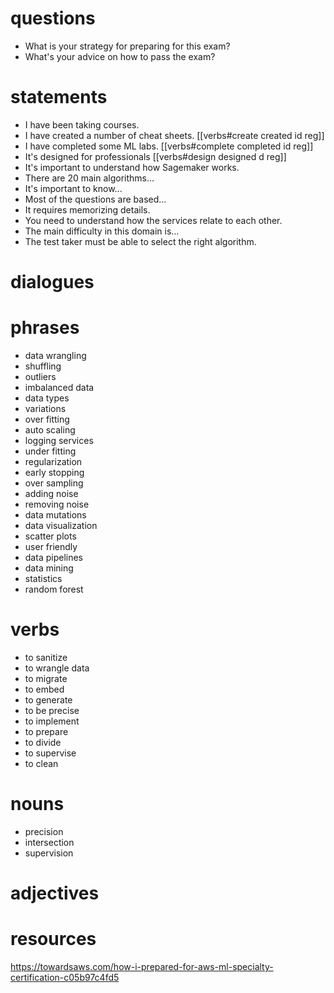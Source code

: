 # questions
- What is your strategy for preparing for this exam?
- What's your advice on how to pass the exam?

# statements
- I have been taking courses.
- I have created a number of cheat sheets. [[verbs#create created id reg]]
- I have completed some ML labs. [[verbs#complete completed id reg]]
- It's designed for professionals [[verbs#design designed d reg]]
- It's important to understand how Sagemaker works.
- There are 20 main algorithms...
- It's important to know...
- Most of the questions are based...
- It requires memorizing details.
- You need to understand how the services relate to each other.
- The main difficulty in this domain is...
- The test taker must be able to select the right algorithm.

# dialogues

# phrases
- data wrangling
- shuffling
- outliers
- imbalanced data
- data types
- variations
- over fitting
- auto scaling
- logging services
- under fitting
- regularization
- early stopping
- over sampling
- adding noise
- removing noise
- data mutations
- data visualization
- scatter plots
- user friendly
- data pipelines
- data mining
- statistics
- random forest

# verbs
- to sanitize
- to wrangle data
- to migrate
- to embed
- to generate
- to be precise
- to implement
- to prepare
- to divide
- to supervise
- to clean

# nouns
- precision
- intersection
- supervision

# adjectives

# resources
https://towardsaws.com/how-i-prepared-for-aws-ml-specialty-certification-c05b97c4fd5